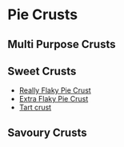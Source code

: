# Pie Crusts

## Multi Purpose Crusts

## Sweet Crusts

* [Really Flaky Pie Crust](FlakyPieCrust.md)
* [Extra Flaky Pie Crust](ExtraFlakyPieCrust.md)
* [Tart crust](../LemonTart.md)

## Savoury Crusts
